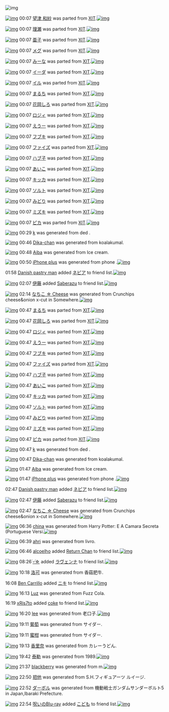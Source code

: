 ![img](http://gdrive-cdn.herokuapp.com/537b65a5bc09f0000721dda7/512px-barcode.png)

[![img](http://www.deviantsart.com/2tcirb.png)](http://www.barcodekanojo.com/kanojo/258908/%E6%9C%9B%E6%B4%A5%20%E5%92%8C%E7%B4%97) 00:07 [望津 和紗](http://www.barcodekanojo.com/kanojo/258908/%E6%9C%9B%E6%B4%A5%20%E5%92%8C%E7%B4%97) was parted from [XIT](http://www.barcodekanojo.com/kanojo/258908/%E6%9C%9B%E6%B4%A5%20%E5%92%8C%E7%B4%97).[![img](http://www.deviantsart.com/815jg6.jpeg)](http://www.barcodekanojo.com/user/209348/XIT)

[![img](http://www.deviantsart.com/3a9v750.png)](http://www.barcodekanojo.com/kanojo/574305/%E7%90%86%E7%80%AC) 00:07 [理瀬](http://www.barcodekanojo.com/kanojo/574305/%E7%90%86%E7%80%AC) was parted from [XIT](http://www.barcodekanojo.com/kanojo/574305/%E7%90%86%E7%80%AC).[![img](http://www.deviantsart.com/815jg6.jpeg)](http://www.barcodekanojo.com/user/209348/XIT)

[![img](http://www.deviantsart.com/26lip75.png)](http://www.barcodekanojo.com/kanojo/2339652/%E4%BA%9C%E5%AD%90) 00:07 [亜子](http://www.barcodekanojo.com/kanojo/2339652/%E4%BA%9C%E5%AD%90) was parted from [XIT](http://www.barcodekanojo.com/kanojo/2339652/%E4%BA%9C%E5%AD%90).[![img](http://www.deviantsart.com/815jg6.jpeg)](http://www.barcodekanojo.com/user/209348/XIT)

[![img](http://www.deviantsart.com/16ve0rd.png)](http://www.barcodekanojo.com/kanojo/2382684/%E3%83%A1%E3%82%B0) 00:07 [メグ](http://www.barcodekanojo.com/kanojo/2382684/%E3%83%A1%E3%82%B0) was parted from [XIT](http://www.barcodekanojo.com/kanojo/2382684/%E3%83%A1%E3%82%B0).[![img](http://www.deviantsart.com/815jg6.jpeg)](http://www.barcodekanojo.com/user/209348/XIT)

[![img](http://www.deviantsart.com/2qr94pt.png)](http://www.barcodekanojo.com/kanojo/665932/%E3%81%BF%E3%83%BC%E3%81%AA) 00:07 [みーな](http://www.barcodekanojo.com/kanojo/665932/%E3%81%BF%E3%83%BC%E3%81%AA) was parted from [XIT](http://www.barcodekanojo.com/kanojo/665932/%E3%81%BF%E3%83%BC%E3%81%AA).[![img](http://www.deviantsart.com/815jg6.jpeg)](http://www.barcodekanojo.com/user/209348/XIT)

[![img](http://www.deviantsart.com/p984o4.png)](http://www.barcodekanojo.com/kanojo/26216/%E3%82%A4%E3%83%BC%E3%83%80) 00:07 [イーダ](http://www.barcodekanojo.com/kanojo/26216/%E3%82%A4%E3%83%BC%E3%83%80) was parted from [XIT](http://www.barcodekanojo.com/kanojo/26216/%E3%82%A4%E3%83%BC%E3%83%80).[![img](http://www.deviantsart.com/815jg6.jpeg)](http://www.barcodekanojo.com/user/209348/XIT)

[![img](http://www.deviantsart.com/1rumiav.png)](http://www.barcodekanojo.com/kanojo/711596/%E3%82%A4%E3%83%AB) 00:07 [イル](http://www.barcodekanojo.com/kanojo/711596/%E3%82%A4%E3%83%AB) was parted from [XIT](http://www.barcodekanojo.com/kanojo/711596/%E3%82%A4%E3%83%AB).[![img](http://www.deviantsart.com/815jg6.jpeg)](http://www.barcodekanojo.com/user/209348/XIT)

[![img](http://www.deviantsart.com/15qc4i3.png)](http://www.barcodekanojo.com/kanojo/1343048/%E3%81%BE%E3%82%8B%E3%81%A1) 00:07 [まるち](http://www.barcodekanojo.com/kanojo/1343048/%E3%81%BE%E3%82%8B%E3%81%A1) was parted from [XIT](http://www.barcodekanojo.com/kanojo/1343048/%E3%81%BE%E3%82%8B%E3%81%A1).[![img](http://www.deviantsart.com/815jg6.jpeg)](http://www.barcodekanojo.com/user/209348/XIT)

[![img](http://www.deviantsart.com/rvt91s.png)](http://www.barcodekanojo.com/kanojo/228646/%E8%8A%B1%E5%B2%A1%E3%81%97%E3%82%8D) 00:07 [花岡しろ](http://www.barcodekanojo.com/kanojo/228646/%E8%8A%B1%E5%B2%A1%E3%81%97%E3%82%8D) was parted from [XIT](http://www.barcodekanojo.com/kanojo/228646/%E8%8A%B1%E5%B2%A1%E3%81%97%E3%82%8D).[![img](http://www.deviantsart.com/815jg6.jpeg)](http://www.barcodekanojo.com/user/209348/XIT)

[![img](http://www.deviantsart.com/4lu06t.png)](http://www.barcodekanojo.com/kanojo/350997/%E3%83%AD%E3%82%B8%E3%82%A3) 00:07 [ロジィ](http://www.barcodekanojo.com/kanojo/350997/%E3%83%AD%E3%82%B8%E3%82%A3) was parted from [XIT](http://www.barcodekanojo.com/kanojo/350997/%E3%83%AD%E3%82%B8%E3%82%A3).[![img](http://www.deviantsart.com/815jg6.jpeg)](http://www.barcodekanojo.com/user/209348/XIT)

[![img](http://www.deviantsart.com/1tpor2t.png)](http://www.barcodekanojo.com/kanojo/57647/%E3%81%88%E3%81%86%E3%83%BC) 00:07 [えうー](http://www.barcodekanojo.com/kanojo/57647/%E3%81%88%E3%81%86%E3%83%BC) was parted from [XIT](http://www.barcodekanojo.com/kanojo/57647/%E3%81%88%E3%81%86%E3%83%BC).[![img](http://www.deviantsart.com/815jg6.jpeg)](http://www.barcodekanojo.com/user/209348/XIT)

[![img](http://www.deviantsart.com/2jfc74f.png)](http://www.barcodekanojo.com/kanojo/7966/%E3%83%95%E3%83%96%E3%82%AD) 00:07 [フブキ](http://www.barcodekanojo.com/kanojo/7966/%E3%83%95%E3%83%96%E3%82%AD) was parted from [XIT](http://www.barcodekanojo.com/kanojo/7966/%E3%83%95%E3%83%96%E3%82%AD).[![img](http://www.deviantsart.com/815jg6.jpeg)](http://www.barcodekanojo.com/user/209348/XIT)

[![img](http://www.deviantsart.com/1hfko2m.png)](http://www.barcodekanojo.com/kanojo/590263/%E3%83%95%E3%82%A1%E3%82%A4%E3%82%BA) 00:07 [ファイズ](http://www.barcodekanojo.com/kanojo/590263/%E3%83%95%E3%82%A1%E3%82%A4%E3%82%BA) was parted from [XIT](http://www.barcodekanojo.com/kanojo/590263/%E3%83%95%E3%82%A1%E3%82%A4%E3%82%BA).[![img](http://www.deviantsart.com/815jg6.jpeg)](http://www.barcodekanojo.com/user/209348/XIT)

[![img](http://www.deviantsart.com/4m2mqi.png)](http://www.barcodekanojo.com/kanojo/76810/%E3%83%8F%E3%83%96%E5%AD%90) 00:07 [ハブ子](http://www.barcodekanojo.com/kanojo/76810/%E3%83%8F%E3%83%96%E5%AD%90) was parted from [XIT](http://www.barcodekanojo.com/kanojo/76810/%E3%83%8F%E3%83%96%E5%AD%90).[![img](http://www.deviantsart.com/815jg6.jpeg)](http://www.barcodekanojo.com/user/209348/XIT)

[![img](http://www.deviantsart.com/32po2vj.png)](http://www.barcodekanojo.com/kanojo/220254/%E3%81%82%E3%81%84%E3%81%93) 00:07 [あいこ](http://www.barcodekanojo.com/kanojo/220254/%E3%81%82%E3%81%84%E3%81%93) was parted from [XIT](http://www.barcodekanojo.com/kanojo/220254/%E3%81%82%E3%81%84%E3%81%93).[![img](http://www.deviantsart.com/815jg6.jpeg)](http://www.barcodekanojo.com/user/209348/XIT)

[![img](http://www.deviantsart.com/13kqb75.png)](http://www.barcodekanojo.com/kanojo/881108/%E3%82%AD%E3%83%83%E3%82%AB) 00:07 [キッカ](http://www.barcodekanojo.com/kanojo/881108/%E3%82%AD%E3%83%83%E3%82%AB) was parted from [XIT](http://www.barcodekanojo.com/kanojo/881108/%E3%82%AD%E3%83%83%E3%82%AB).[![img](http://www.deviantsart.com/815jg6.jpeg)](http://www.barcodekanojo.com/user/209348/XIT)

[![img](http://www.deviantsart.com/1d2lig7.png)](http://www.barcodekanojo.com/kanojo/1717917/%E3%82%BD%E3%83%AB%E3%83%88) 00:07 [ソルト](http://www.barcodekanojo.com/kanojo/1717917/%E3%82%BD%E3%83%AB%E3%83%88) was parted from [XIT](http://www.barcodekanojo.com/kanojo/1717917/%E3%82%BD%E3%83%AB%E3%83%88).[![img](http://www.deviantsart.com/815jg6.jpeg)](http://www.barcodekanojo.com/user/209348/XIT)

[![img](http://www.deviantsart.com/s3ltn3.png)](http://www.barcodekanojo.com/kanojo/332957/%E3%81%BF%E3%81%A9%E3%82%8A) 00:07 [みどり](http://www.barcodekanojo.com/kanojo/332957/%E3%81%BF%E3%81%A9%E3%82%8A) was parted from [XIT](http://www.barcodekanojo.com/kanojo/332957/%E3%81%BF%E3%81%A9%E3%82%8A).[![img](http://www.deviantsart.com/815jg6.jpeg)](http://www.barcodekanojo.com/user/209348/XIT)

[![img](http://www.deviantsart.com/1qi08st.png)](http://www.barcodekanojo.com/kanojo/26563/%E3%83%9F%E3%82%BA%E3%82%AD) 00:07 [ミズキ](http://www.barcodekanojo.com/kanojo/26563/%E3%83%9F%E3%82%BA%E3%82%AD) was parted from [XIT](http://www.barcodekanojo.com/kanojo/26563/%E3%83%9F%E3%82%BA%E3%82%AD).[![img](http://www.deviantsart.com/815jg6.jpeg)](http://www.barcodekanojo.com/user/209348/XIT)

[![img](http://www.deviantsart.com/1fg9bgr.png)](http://www.barcodekanojo.com/kanojo/253834/%E3%83%94%E3%82%AB) 00:07 [ピカ](http://www.barcodekanojo.com/kanojo/253834/%E3%83%94%E3%82%AB) was parted from [XIT](http://www.barcodekanojo.com/kanojo/253834/%E3%83%94%E3%82%AB).[![img](http://www.deviantsart.com/815jg6.jpeg)](http://www.barcodekanojo.com/user/209348/XIT)

[![img](http://www.deviantsart.com/3je4c3e.png)](http://www.barcodekanojo.com/kanojo/3193144/k) 00:29 [k](http://www.barcodekanojo.com/kanojo/3193144/k) was generated from ded .

[![img](http://www.deviantsart.com/364100e.png)](http://www.barcodekanojo.com/kanojo/3193145/Dika-chan) 00:46 [Dika-chan](http://www.barcodekanojo.com/kanojo/3193145/Dika-chan) was generated from koalakumal.

[![img](http://www.deviantsart.com/1ncoueb.png)](http://www.barcodekanojo.com/kanojo/3193146/Aiba) 00:48 [Aiba](http://www.barcodekanojo.com/kanojo/3193146/Aiba) was generated from Ice cream.

[![img](http://www.deviantsart.com/3ltv8cq.png)](http://www.barcodekanojo.com/kanojo/3193147/iPhone%20plus) 00:50 [iPhone plus](http://www.barcodekanojo.com/kanojo/3193147/iPhone%20plus) was generated from phone .[![img](http://www.deviantsart.com/19qij4a.jpeg)](http://www.barcodekanojo.com/product_images/barcode/6018804/1425224996/50x50xphone,P20.jpg,qw=88,ah=88.pagespeed.ic.tXKij4ZVOF.jpg)

01:58 [Danish pastry man](http://www.barcodekanojo.com/user/500402/Danish%20pastry%20man) added [ネピア](http://www.barcodekanojo.com/kanojo/2390991/%E3%83%8D%E3%83%94%E3%82%A2) to friend list.[![img](http://www.deviantsart.com/3o11ufq.png)](http://www.barcodekanojo.com/kanojo/2390991/%E3%83%8D%E3%83%94%E3%82%A2)

[![img](http://www.deviantsart.com/1p85btb.jpeg)](http://www.barcodekanojo.com/user/233130/%E4%BC%8A%E8%97%A4) 02:07 [伊藤](http://www.barcodekanojo.com/user/233130/%E4%BC%8A%E8%97%A4) added [Saberazu](http://www.barcodekanojo.com/kanojo/961105/Saberazu) to friend list.[![img](http://www.deviantsart.com/gabjg1.png)](http://www.barcodekanojo.com/kanojo/961105/Saberazu)

[![img](http://www.deviantsart.com/1292gb.png)](http://www.barcodekanojo.com/kanojo/3193148/%E3%81%AA%E3%81%A1%E3%81%93%20%E2%98%86%20Cheese) 02:14 [なちこ ☆ Cheese](http://www.barcodekanojo.com/kanojo/3193148/%E3%81%AA%E3%81%A1%E3%81%93%20%E2%98%86%20Cheese) was generated from Crunchips cheese&amp;onion x-cut in Somewhere.[![img](http://www.deviantsart.com/3569df7.jpeg)](http://www.barcodekanojo.com/product_images/barcode/3825426/1334334057/crunchips.jpg)

[![img](http://www.deviantsart.com/15qc4i3.png)](http://www.barcodekanojo.com/kanojo/1343048/%E3%81%BE%E3%82%8B%E3%81%A1) 00:47 [まるち](http://www.barcodekanojo.com/kanojo/1343048/%E3%81%BE%E3%82%8B%E3%81%A1) was parted from [XIT](http://www.barcodekanojo.com/kanojo/1343048/%E3%81%BE%E3%82%8B%E3%81%A1).[![img](http://kacdn02.appspot.com/6538922888790016/130f.jpg)](http://www.barcodekanojo.com/user/209348/XIT)

[![img](http://www.deviantsart.com/rvt91s.png)](http://www.barcodekanojo.com/kanojo/228646/%E8%8A%B1%E5%B2%A1%E3%81%97%E3%82%8D) 00:47 [花岡しろ](http://www.barcodekanojo.com/kanojo/228646/%E8%8A%B1%E5%B2%A1%E3%81%97%E3%82%8D) was parted from [XIT](http://www.barcodekanojo.com/kanojo/228646/%E8%8A%B1%E5%B2%A1%E3%81%97%E3%82%8D).[![img](http://kacdn02.appspot.com/6538922888790016/130f.jpg)](http://www.barcodekanojo.com/user/209348/XIT)

[![img](http://www.deviantsart.com/4lu06t.png)](http://www.barcodekanojo.com/kanojo/350997/%E3%83%AD%E3%82%B8%E3%82%A3) 00:47 [ロジィ](http://www.barcodekanojo.com/kanojo/350997/%E3%83%AD%E3%82%B8%E3%82%A3) was parted from [XIT](http://www.barcodekanojo.com/kanojo/350997/%E3%83%AD%E3%82%B8%E3%82%A3).[![img](http://kacdn02.appspot.com/6538922888790016/130f.jpg)](http://www.barcodekanojo.com/user/209348/XIT)

[![img](http://www.deviantsart.com/1tpor2t.png)](http://www.barcodekanojo.com/kanojo/57647/%E3%81%88%E3%81%86%E3%83%BC) 00:47 [えうー](http://www.barcodekanojo.com/kanojo/57647/%E3%81%88%E3%81%86%E3%83%BC) was parted from [XIT](http://www.barcodekanojo.com/kanojo/57647/%E3%81%88%E3%81%86%E3%83%BC).[![img](http://kacdn02.appspot.com/6538922888790016/130f.jpg)](http://www.barcodekanojo.com/user/209348/XIT)

[![img](http://www.deviantsart.com/2jfc74f.png)](http://www.barcodekanojo.com/kanojo/7966/%E3%83%95%E3%83%96%E3%82%AD) 00:47 [フブキ](http://www.barcodekanojo.com/kanojo/7966/%E3%83%95%E3%83%96%E3%82%AD) was parted from [XIT](http://www.barcodekanojo.com/kanojo/7966/%E3%83%95%E3%83%96%E3%82%AD).[![img](http://kacdn02.appspot.com/6538922888790016/130f.jpg)](http://www.barcodekanojo.com/user/209348/XIT)

[![img](http://www.deviantsart.com/1hfko2m.png)](http://www.barcodekanojo.com/kanojo/590263/%E3%83%95%E3%82%A1%E3%82%A4%E3%82%BA) 00:47 [ファイズ](http://www.barcodekanojo.com/kanojo/590263/%E3%83%95%E3%82%A1%E3%82%A4%E3%82%BA) was parted from [XIT](http://www.barcodekanojo.com/kanojo/590263/%E3%83%95%E3%82%A1%E3%82%A4%E3%82%BA).[![img](http://kacdn02.appspot.com/6538922888790016/130f.jpg)](http://www.barcodekanojo.com/user/209348/XIT)

[![img](http://www.deviantsart.com/4m2mqi.png)](http://www.barcodekanojo.com/kanojo/76810/%E3%83%8F%E3%83%96%E5%AD%90) 00:47 [ハブ子](http://www.barcodekanojo.com/kanojo/76810/%E3%83%8F%E3%83%96%E5%AD%90) was parted from [XIT](http://www.barcodekanojo.com/kanojo/76810/%E3%83%8F%E3%83%96%E5%AD%90).[![img](http://kacdn02.appspot.com/6538922888790016/130f.jpg)](http://www.barcodekanojo.com/user/209348/XIT)

[![img](http://www.deviantsart.com/32po2vj.png)](http://www.barcodekanojo.com/kanojo/220254/%E3%81%82%E3%81%84%E3%81%93) 00:47 [あいこ](http://www.barcodekanojo.com/kanojo/220254/%E3%81%82%E3%81%84%E3%81%93) was parted from [XIT](http://www.barcodekanojo.com/kanojo/220254/%E3%81%82%E3%81%84%E3%81%93).[![img](http://kacdn02.appspot.com/6538922888790016/130f.jpg)](http://www.barcodekanojo.com/user/209348/XIT)

[![img](http://www.deviantsart.com/13kqb75.png)](http://www.barcodekanojo.com/kanojo/881108/%E3%82%AD%E3%83%83%E3%82%AB) 00:47 [キッカ](http://www.barcodekanojo.com/kanojo/881108/%E3%82%AD%E3%83%83%E3%82%AB) was parted from [XIT](http://www.barcodekanojo.com/kanojo/881108/%E3%82%AD%E3%83%83%E3%82%AB).[![img](http://kacdn02.appspot.com/6538922888790016/130f.jpg)](http://www.barcodekanojo.com/user/209348/XIT)

[![img](http://www.deviantsart.com/1d2lig7.png)](http://www.barcodekanojo.com/kanojo/1717917/%E3%82%BD%E3%83%AB%E3%83%88) 00:47 [ソルト](http://www.barcodekanojo.com/kanojo/1717917/%E3%82%BD%E3%83%AB%E3%83%88) was parted from [XIT](http://www.barcodekanojo.com/kanojo/1717917/%E3%82%BD%E3%83%AB%E3%83%88).[![img](http://kacdn02.appspot.com/6538922888790016/130f.jpg)](http://www.barcodekanojo.com/user/209348/XIT)

[![img](http://www.deviantsart.com/s3ltn3.png)](http://www.barcodekanojo.com/kanojo/332957/%E3%81%BF%E3%81%A9%E3%82%8A) 00:47 [みどり](http://www.barcodekanojo.com/kanojo/332957/%E3%81%BF%E3%81%A9%E3%82%8A) was parted from [XIT](http://www.barcodekanojo.com/kanojo/332957/%E3%81%BF%E3%81%A9%E3%82%8A).[![img](http://kacdn02.appspot.com/6538922888790016/130f.jpg)](http://www.barcodekanojo.com/user/209348/XIT)

[![img](http://www.deviantsart.com/1qi08st.png)](http://www.barcodekanojo.com/kanojo/26563/%E3%83%9F%E3%82%BA%E3%82%AD) 00:47 [ミズキ](http://www.barcodekanojo.com/kanojo/26563/%E3%83%9F%E3%82%BA%E3%82%AD) was parted from [XIT](http://www.barcodekanojo.com/kanojo/26563/%E3%83%9F%E3%82%BA%E3%82%AD).[![img](http://kacdn02.appspot.com/6538922888790016/130f.jpg)](http://www.barcodekanojo.com/user/209348/XIT)

[![img](http://www.deviantsart.com/1fg9bgr.png)](http://www.barcodekanojo.com/kanojo/253834/%E3%83%94%E3%82%AB) 00:47 [ピカ](http://www.barcodekanojo.com/kanojo/253834/%E3%83%94%E3%82%AB) was parted from [XIT](http://www.barcodekanojo.com/kanojo/253834/%E3%83%94%E3%82%AB).[![img](http://kacdn02.appspot.com/6538922888790016/130f.jpg)](http://www.barcodekanojo.com/user/209348/XIT)

[![img](http://www.deviantsart.com/3je4c3e.png)](http://www.barcodekanojo.com/kanojo/3193144/k) 00:47 [k](http://www.barcodekanojo.com/kanojo/3193144/k) was generated from ded .

[![img](http://www.deviantsart.com/364100e.png)](http://www.barcodekanojo.com/kanojo/3193145/Dika-chan) 00:47 [Dika-chan](http://www.barcodekanojo.com/kanojo/3193145/Dika-chan) was generated from koalakumal.

[![img](http://www.deviantsart.com/1ncoueb.png)](http://www.barcodekanojo.com/kanojo/3193146/Aiba) 01:47 [Aiba](http://www.barcodekanojo.com/kanojo/3193146/Aiba) was generated from Ice cream.

[![img](http://www.deviantsart.com/3ltv8cq.png)](http://www.barcodekanojo.com/kanojo/3193147/iPhone%20plus) 01:47 [iPhone plus](http://www.barcodekanojo.com/kanojo/3193147/iPhone%20plus) was generated from phone .[![img](http://www.deviantsart.com/19qij4a.jpeg)](http://www.barcodekanojo.com/product_images/barcode/6018804/1425224996/phone%20.jpg)

02:47 [Danish pastry man](http://www.barcodekanojo.com/user/500402/Danish%20pastry%20man) added [ネピア](http://www.barcodekanojo.com/kanojo/2390991/%E3%83%8D%E3%83%94%E3%82%A2) to friend list.[![img](http://www.deviantsart.com/3o11ufq.png)](http://www.barcodekanojo.com/kanojo/2390991/%E3%83%8D%E3%83%94%E3%82%A2)

[![img](http://www.deviantsart.com/1p85btb.jpeg)](http://www.barcodekanojo.com/user/233130/%E4%BC%8A%E8%97%A4) 02:47 [伊藤](http://www.barcodekanojo.com/user/233130/%E4%BC%8A%E8%97%A4) added [Saberazu](http://www.barcodekanojo.com/kanojo/961105/Saberazu) to friend list.[![img](http://www.deviantsart.com/gabjg1.png)](http://www.barcodekanojo.com/kanojo/961105/Saberazu)

[![img](http://www.deviantsart.com/1292gb.png)](http://www.barcodekanojo.com/kanojo/3193148/%E3%81%AA%E3%81%A1%E3%81%93%20%E2%98%86%20Cheese) 02:47 [なちこ ☆ Cheese](http://www.barcodekanojo.com/kanojo/3193148/%E3%81%AA%E3%81%A1%E3%81%93%20%E2%98%86%20Cheese) was generated from Crunchips cheese&amp;onion x-cut in Somewhere.[![img](http://www.deviantsart.com/3569df7.jpeg)](http://www.barcodekanojo.com/product_images/barcode/3825426/1334334057/crunchips.jpg)

[![img](http://www.deviantsart.com/1satk2s.png)](http://www.barcodekanojo.com/kanojo/3193149/china) 06:36 [china](http://www.barcodekanojo.com/kanojo/3193149/china) was generated from Harry Potter: E A Camara Secreta (Portuguese Versi.[![img](http://www.deviantsart.com/25fahmm.jpeg)](http://www.barcodekanojo.com/product_images/barcode/6018808/1425245753/Harry%20Potter%3A%20E%20A%20Camara%20Secreta%20%28Portuguese%20Versi.jpg)

[![img](http://www.deviantsart.com/3s81onk.png)](http://www.barcodekanojo.com/kanojo/3193150/ahri) 06:39 [ahri](http://www.barcodekanojo.com/kanojo/3193150/ahri) was generated from livro.

[![img](http://www.deviantsart.com/tjcdvo.jpeg)](http://www.barcodekanojo.com/user/452930/alcoelho) 06:46 [alcoelho](http://www.barcodekanojo.com/user/452930/alcoelho) added [Return Chan](http://www.barcodekanojo.com/kanojo/2148438/Return%20Chan) to friend list.[![img](http://www.deviantsart.com/1ma4812.png)](http://www.barcodekanojo.com/kanojo/2148438/Return%20Chan)

[![img](http://www.deviantsart.com/2j90n25.jpeg)](http://www.barcodekanojo.com/user/498922/%DB%AC%E0%A7%BA%DB%AC%E2%98%86) 08:26 [۬৺۬☆](http://www.barcodekanojo.com/user/498922/%DB%AC%E0%A7%BA%DB%AC%E2%98%86) added [ラヴェンナ](http://www.barcodekanojo.com/kanojo/2093588/%E3%83%A9%E3%83%B4%E3%82%A7%E3%83%B3%E3%83%8A) to friend list.[![img](http://www.deviantsart.com/5dupci.png)](http://www.barcodekanojo.com/kanojo/2093588/%E3%83%A9%E3%83%B4%E3%82%A7%E3%83%B3%E3%83%8A)

[![img](http://www.deviantsart.com/1qua4tv.png)](http://www.barcodekanojo.com/kanojo/3193151/%E6%B4%9B%E5%8F%AF) 10:18 [洛可](http://www.barcodekanojo.com/kanojo/3193151/%E6%B4%9B%E5%8F%AF) was generated from 香菇肥牛.

16:08 [Ben Carrillo](http://www.barcodekanojo.com/user/500403/Ben%20Carrillo) added [ニキ](http://www.barcodekanojo.com/kanojo/41173/%E3%83%8B%E3%82%AD) to friend list.[![img](http://www.deviantsart.com/2q12so8.png)](http://www.barcodekanojo.com/kanojo/41173/%E3%83%8B%E3%82%AD)

[![img](http://www.deviantsart.com/3vh3127.png)](http://www.barcodekanojo.com/kanojo/3193152/Luz) 16:13 [Luz](http://www.barcodekanojo.com/kanojo/3193152/Luz) was generated from Fuzz Cola.

16:19 [xRis7to](http://www.barcodekanojo.com/user/500406/xRis7to) added [coke](http://www.barcodekanojo.com/kanojo/2853089/coke) to friend list.[![img](http://www.deviantsart.com/nag6jq.png)](http://www.barcodekanojo.com/kanojo/2853089/coke)

[![img](http://www.deviantsart.com/2vfedm8.png)](http://www.barcodekanojo.com/kanojo/3193153/lee) 16:20 [lee](http://www.barcodekanojo.com/kanojo/3193153/lee) was generated from 老口子.[![img](http://www.deviantsart.com/1uarqur.jpeg)](http://www.barcodekanojo.com/product_images/barcode/3894489/1336136361/%E6%B9%98%E6%BD%AD%E3%80%82.jpg)

[![img](http://www.deviantsart.com/2d3bkeu.png)](http://www.barcodekanojo.com/kanojo/3193154/%E8%91%A1%E8%90%84) 19:11 [葡萄](http://www.barcodekanojo.com/kanojo/3193154/%E8%91%A1%E8%90%84) was generated from サイダー.

[![img](http://www.deviantsart.com/15sm5l9.png)](http://www.barcodekanojo.com/kanojo/3193155/%E8%9C%9C%E6%9F%91) 19:11 [蜜柑](http://www.barcodekanojo.com/kanojo/3193155/%E8%9C%9C%E6%9F%91) was generated from サイダー.

[![img](http://www.deviantsart.com/3n2pjtj.png)](http://www.barcodekanojo.com/kanojo/3193156/%E9%A6%99%E9%87%8C%E5%A5%88) 19:13 [香里奈](http://www.barcodekanojo.com/kanojo/3193156/%E9%A6%99%E9%87%8C%E5%A5%88) was generated from カレーうどん.

[![img](http://www.deviantsart.com/3fp8b69.png)](http://www.barcodekanojo.com/kanojo/3193157/%E6%B3%B0%E5%8B%92) 19:42 [泰勒](http://www.barcodekanojo.com/kanojo/3193157/%E6%B3%B0%E5%8B%92) was generated from 1989.[![img](http://www.deviantsart.com/2vllbv9.jpeg)](http://www.barcodekanojo.com/product_images/barcode/6018820/1425292885/50x50x1989.jpg,qw=88,ah=88.pagespeed.ic.B9htkzQYUz.jpg)

[![img](http://www.deviantsart.com/1bbou4n.png)](http://www.barcodekanojo.com/kanojo/3193158/blackberry) 21:37 [blackberry](http://www.barcodekanojo.com/kanojo/3193158/blackberry) was generated from m.[![img](http://www.deviantsart.com/1rs7sa8.jpeg)](http://www.barcodekanojo.com/product_images/barcode/6018821/1425299879/m.jpg)

[![img](http://www.deviantsart.com/2vsub03.png)](http://www.barcodekanojo.com/kanojo/3193159/%E6%8A%8A%E4%BB%96) 22:50 [把他](http://www.barcodekanojo.com/kanojo/3193159/%E6%8A%8A%E4%BB%96) was generated from S.H.フィギュアーツ ルイージ.

[![img](http://www.deviantsart.com/15kljpc.png)](http://www.barcodekanojo.com/kanojo/3193160/%E3%83%80%E3%83%BC%E3%83%9C%E3%83%AB) 22:52 [ダーボル](http://www.barcodekanojo.com/kanojo/3193160/%E3%83%80%E3%83%BC%E3%83%9C%E3%83%AB) was generated from 機動戦士ガンダムサンダーボルト5 in Japan,Ibaraki Prefecture.

[![img](http://www.deviantsart.com/p8avmd.jpeg)](http://www.barcodekanojo.com/user/243256/%E5%91%AA%E3%81%84%E3%81%AEBlu-ray) 22:54 [呪いのBlu-ray](http://www.barcodekanojo.com/user/243256/%E5%91%AA%E3%81%84%E3%81%AEBlu-ray) added [こども](http://www.barcodekanojo.com/kanojo/218494/%E3%81%93%E3%81%A9%E3%82%82) to friend list.[![img](http://www.deviantsart.com/2smmbvc.png)](http://www.barcodekanojo.com/kanojo/218494/%E3%81%93%E3%81%A9%E3%82%82)

